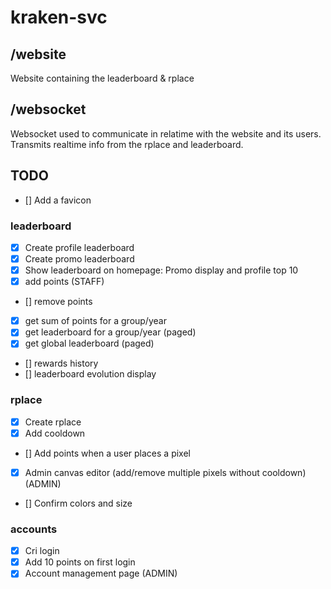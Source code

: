 # kraken-svc

## /website

Website containing the leaderboard & rplace

## /websocket

Websocket used to communicate in relatime with the website and its users.
Transmits realtime info from the rplace and leaderboard.

## TODO

-   [] Add a favicon

### leaderboard

-   [x] Create profile leaderboard
-   [x] Create promo leaderboard
-   [x] Show leaderboard on homepage: Promo display and profile top 10
-   [x] add points (STAFF)
-   [] remove points
-   [x] get sum of points for a group/year
-   [x] get leaderboard for a group/year (paged)
-   [x] get global leaderboard (paged)
-   [] rewards history
-   [] leaderboard evolution display

### rplace

-   [x] Create rplace
-   [x] Add cooldown
-   [] Add points when a user places a pixel
-   [x] Admin canvas editor (add/remove multiple pixels without cooldown) (ADMIN)
-   [] Confirm colors and size

### accounts

-   [x] Cri login
-   [x] Add 10 points on first login
-   [x] Account management page (ADMIN)
